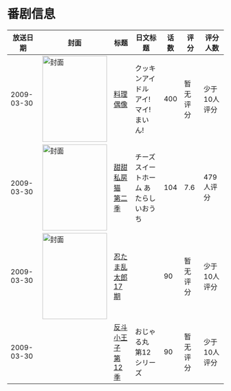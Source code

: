 # 番剧信息

|放送日期|封面|标题|日文标题|话数|评分|评分人数|
|---|---|---|---|---|---|---|
|2009-03-30|<img src="https://lain.bgm.tv/pic/cover/c/ba/30/3639_PYZ2q.jpg" alt="封面" style="width:150px;height:200px;object-fit:cover;">|[料理偶像](https://bangumi.tv/subject/3639)|クッキンアイドル アイ!マイ!まいん!|400|暂无评分|少于10人评分|
|2009-03-30|<img src="https://lain.bgm.tv/pic/cover/c/30/0d/3642_y2cY8.jpg" alt="封面" style="width:150px;height:200px;object-fit:cover;">|[甜甜私房猫 第二季](https://bangumi.tv/subject/3642)|チーズスイートホーム あたらしいおうち|104|7.6|479人评分|
|2009-03-30|<img src="https://lain.bgm.tv/pic/cover/c/76/2c/161695_N71Ek.jpg" alt="封面" style="width:150px;height:200px;object-fit:cover;">|[忍たま乱太郎 17期](https://bangumi.tv/subject/161695)||90|暂无评分|少于10人评分|
|2009-03-30||[反斗小王子 第12季](https://bangumi.tv/subject/416189)|おじゃる丸 第12シリーズ|90|暂无评分|少于10人评分|
